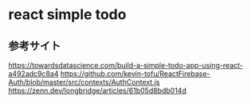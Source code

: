 # react simple todo

## 参考サイト

https://towardsdatascience.com/build-a-simple-todo-app-using-react-a492adc9c8a4
https://github.com/kevin-tofu/ReactFirebase-Auth/blob/master/src/contexts/AuthContext.js
https://zenn.dev/longbridge/articles/61b05d8bdb014d
